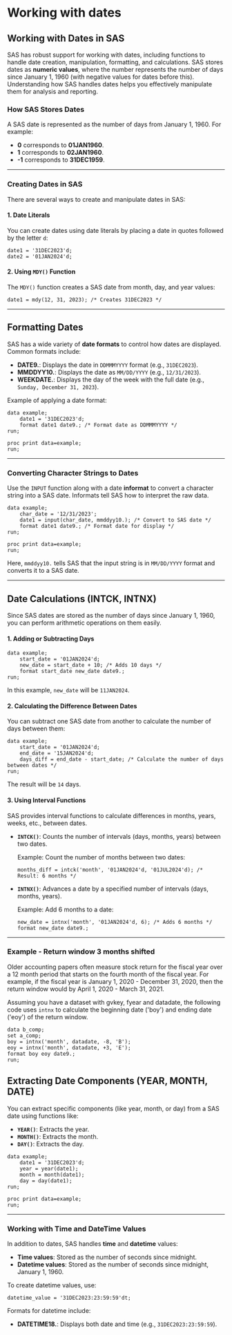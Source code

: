 # Working with dates

## Working with Dates in SAS <a name="dates"></a>

SAS has robust support for working with dates, including functions to handle date creation, manipulation, formatting, and calculations. SAS stores dates as **numeric values**, where the number represents the number of days since January 1, 1960 (with negative values for dates before this). Understanding how SAS handles dates helps you effectively manipulate them for analysis and reporting.

### How SAS Stores Dates

A SAS date is represented as the number of days from January 1, 1960. For example:
- **0** corresponds to **01JAN1960**.
- **1** corresponds to **02JAN1960**.
- **-1** corresponds to **31DEC1959**.

---

### Creating Dates in SAS

There are several ways to create and manipulate dates in SAS:

#### 1. Date Literals
You can create dates using date literals by placing a date in quotes followed by the letter `d`:

```sas
date1 = '31DEC2023'd;
date2 = '01JAN2024'd;
```

#### 2. Using `MDY()` Function
The `MDY()` function creates a SAS date from month, day, and year values:

```sas
date1 = mdy(12, 31, 2023); /* Creates 31DEC2023 */
```

---

## Formatting Dates <a name="formatdates"></a>

SAS has a wide variety of **date formats** to control how dates are displayed. Common formats include:

- **DATE9.**: Displays the date in `DDMMMYYYY` format (e.g., `31DEC2023`).
- **MMDDYY10.**: Displays the date as `MM/DD/YYYY` (e.g., `12/31/2023`).
- **WEEKDATE.**: Displays the day of the week with the full date (e.g., `Sunday, December 31, 2023`).

Example of applying a date format:

```sas
data example;
    date1 = '31DEC2023'd;
    format date1 date9.; /* Format date as DDMMMYYYY */
run;

proc print data=example;
run;
```

---

### Converting Character Strings to Dates

Use the `INPUT` function along with a date **informat** to convert a character string into a SAS date. Informats tell SAS how to interpret the raw data.

```sas
data example;
    char_date = '12/31/2023';
    date1 = input(char_date, mmddyy10.); /* Convert to SAS date */
    format date1 date9.; /* Format date for display */
run;

proc print data=example;
run;
```

Here, `mmddyy10.` tells SAS that the input string is in `MM/DD/YYYY` format and converts it to a SAS date.

---

## Date Calculations (INTCK, INTNX) <a name="intck_intnx"></a>

Since SAS dates are stored as the number of days since January 1, 1960, you can perform arithmetic operations on them easily.

#### 1. Adding or Subtracting Days

```sas
data example;
    start_date = '01JAN2024'd;
    new_date = start_date + 10; /* Adds 10 days */
    format start_date new_date date9.;
run;
```

In this example, `new_date` will be `11JAN2024`.

#### 2. Calculating the Difference Between Dates

You can subtract one SAS date from another to calculate the number of days between them:

```sas
data example;
    start_date = '01JAN2024'd;
    end_date = '15JAN2024'd;
    days_diff = end_date - start_date; /* Calculate the number of days between dates */
run;
```

The result will be `14` days.

#### 3. Using Interval Functions

SAS provides interval functions to calculate differences in months, years, weeks, etc., between dates.

- **`INTCK()`**: Counts the number of intervals (days, months, years) between two dates.
  
  Example: Count the number of months between two dates:
  ```sas
  months_diff = intck('month', '01JAN2024'd, '01JUL2024'd); /* Result: 6 months */
  ```

- **`INTNX()`**: Advances a date by a specified number of intervals (days, months, years).
  
  Example: Add 6 months to a date:
  ```sas
  new_date = intnx('month', '01JAN2024'd, 6); /* Adds 6 months */
  format new_date date9.;
  ```

---

### Example - Return window 3 months shifted

Older accounting papers often measure stock return for the fiscal year over a 12 month period that starts on the fourth month of the fiscal year. For example, if the fiscal year is January 1, 2020 - December 31, 2020, then the return window would by April 1, 2020 - March 31, 2021.

Assuming you have a dataset with gvkey, fyear and datadate, the following code uses `intnx` to calculate the beginning date ('boy') and ending date ('eoy') of the return window.

```sas
data b_comp;
set a_comp;
boy = intnx('month', datadate, -8, 'B');
eoy = intnx('month', datadate, +3, 'E');
format boy eoy date9.;
run;
```

## Extracting Date Components (YEAR, MONTH, DATE) <a name="year_month_date"></a>

You can extract specific components (like year, month, or day) from a SAS date using functions like:

- **`YEAR()`**: Extracts the year.
- **`MONTH()`**: Extracts the month.
- **`DAY()`**: Extracts the day.

```sas
data example;
    date1 = '31DEC2023'd;
    year = year(date1);
    month = month(date1);
    day = day(date1);
run;

proc print data=example;
run;
```

---

### Working with Time and DateTime Values

In addition to dates, SAS handles **time** and **datetime** values:
- **Time values**: Stored as the number of seconds since midnight.
- **Datetime values**: Stored as the number of seconds since midnight, January 1, 1960.

To create datetime values, use:

```sas
datetime_value = '31DEC2023:23:59:59'dt;
```

Formats for datetime include:
- **DATETIME18.**: Displays both date and time (e.g., `31DEC2023:23:59:59`).
  
